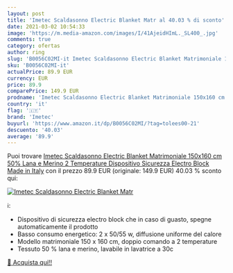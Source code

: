 ```yaml
---
layout: post
title: 'Imetec Scaldasonno Electric Blanket Matr al 40.03 % di sconto'
date: 2021-03-02 10:54:33
image: 'https://m.media-amazon.com/images/I/41AjeidHImL._SL400_.jpg'
comments: true
category: ofertas
author: ring
slug: 'B0056C02MI-it Imetec Scaldasonno Electric Blanket Matrimoniale 150x160...'
sku: 'B0056C02MI-it'
actualPrice: 89.9 EUR
currency: EUR
price: 89.9
comparePrice: 149.9 EUR
prodname: 'Imetec Scaldasonno Electric Blanket Matrimoniale 150x160 cm  50% Lana e Merino  2 Temperature  Dispositivo Sicurezza Electro Block  Made in Italy'
country: 'it'
flag: '🇮🇹'
brand: 'Imetec'
buyurl: 'https://www.amazon.it/dp/B0056C02MI/?tag=tolees00-21'
descuento: '40.03'
average: '89.9'
---
```


Puoi trovare [Imetec Scaldasonno Electric Blanket Matrimoniale 150x160 cm  50% Lana e Merino  2 Temperature  Dispositivo Sicurezza Electro Block  Made in Italy](https://www.amazon.it/dp/B0056C02MI/?tag=tolees00-21) con il prezzo 89.9 EUR (originale: 149.9 EUR) 40.03 % sconto qui:

[![Imetec Scaldasonno Electric Blanket Matr](https://m.media-amazon.com/images/I/41AjeidHImL._SL400_.jpg)](https://www.amazon.it/dp/B0056C02MI/?tag=tolees00-21)

ℹ️:

- Dispositivo di sicurezza electro block che in caso di guasto, spegne automaticamente il prodotto
- Basso consumo energetico: 2 x 50/55 w, diffusione uniforme del calore
- Modello matrimoniale 150 x 160 cm, doppio comando a 2 temperature
- Tessuto 50 % lana e merino, lavabile in lavatrice a 30c

[🛒 Acquista qui!!](https://www.amazon.it/dp/B0056C02MI/?tag=tolees00-21)
